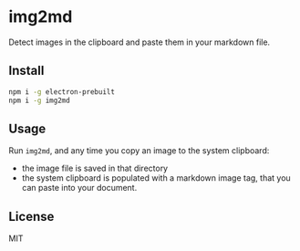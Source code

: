 # img2md

Detect images in the clipboard and paste them in your markdown file.

## Install

```sh
npm i -g electron-prebuilt
npm i -g img2md
```

## Usage

Run `img2md`, and any time you copy an image to the system clipboard:

- the image file is saved in that directory
- the system clipboard is populated with a markdown image tag, that you can paste into your document.

## License

MIT
